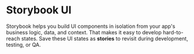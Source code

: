 # Storybook UI

Storybook helps you build UI components in isolation from your app's business logic, data, and context.
That makes it easy to develop hard-to-reach states. Save these UI states as **stories** to revisit during development, testing, or QA.
